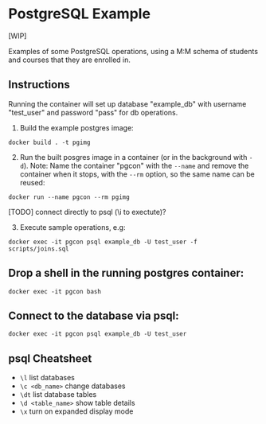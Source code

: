 # PostgreSQL Example

[WIP]

Examples of some PostgreSQL operations, using a M:M schema of students and
courses that they are enrolled in.

## Instructions

Running the container will set up database "example_db" with username
"test_user" and password "pass" for db operations.

1. Build the example postgres image:

```
docker build . -t pgimg
```

2. Run the built posgres image in a container (or in the background with `-d`).
Note: Name the container "pgcon" with the `--name` and remove the container
when it stops, with the `--rm` option, so the same name can be reused:

```
docker run --name pgcon --rm pgimg
```

[TODO] connect directly to psql (\i to exectute)?

3. Execute sample operations, e.g:
```
docker exec -it pgcon psql example_db -U test_user -f scripts/joins.sql
```

## Drop a shell in the running postgres container:
```
docker exec -it pgcon bash
```

## Connect to the database via psql:
```
docker exec -it pgcon psql example_db -U test_user
```

## psql Cheatsheet

* `\l` list databases
* `\c <db_name>` change databases
* `\dt` list database tables
* `\d <table_name>` show table details
* `\x` turn on expanded display mode
